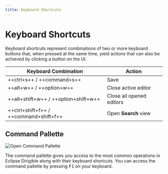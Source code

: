 ```yaml
---
title: Keyboard Shortcuts
---
```


Keyboard Shortcuts
===

Keyboard shortcuts represent combinations of two or more keyboard buttons that, when pressed at the same time, yield actions that can also be achieved by clicking a button on the UI.


|      Keyboard Combination   | Action |
| ------------- |-------------|
| ++ctrl+s++  / ++command+s++    | Save |
| ++alt+w++  /  ++option+w++      | Close active editor |
| ++alt+shift+w++  /  ++option+shift+w++ | Close all opened editors |
| ++ctrl+shift+f++  /  ++command+shift+f++ | Open **Search** view |


## Command Pallette

![Open Command Pallette](../../images/pallette_screenshot.png)

The command pallette gives you access to the most common operations in Eclipse Dirigible along with their keyboard shortcuts. You can access the command pallette by pressing <kbd>F1</kbd> on your keyboard.
